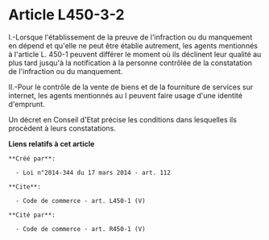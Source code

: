 # Article L450-3-2

I.-Lorsque l'établissement de la preuve de l'infraction ou du manquement en dépend et qu'elle ne peut être établie autrement,
les agents mentionnés à l'article L. 450-1 peuvent différer le moment où ils déclinent leur qualité au plus tard jusqu'à la
notification à la personne contrôlée de la constatation de l'infraction ou du manquement. 

II.-Pour le contrôle de la vente de biens et de la fourniture de services sur internet, les agents mentionnés au I peuvent
faire usage d'une identité d'emprunt. 

Un décret en Conseil d'Etat précise les conditions dans lesquelles ils procèdent à leurs constatations.

**Liens relatifs à cet article**

	**Créé par**:

	  - Loi n°2014-344 du 17 mars 2014 - art. 112

	**Cite**:

	  - Code de commerce - art. L450-1 (V)

	**Cité par**:

	  - Code de commerce - art. R450-1 (V)
